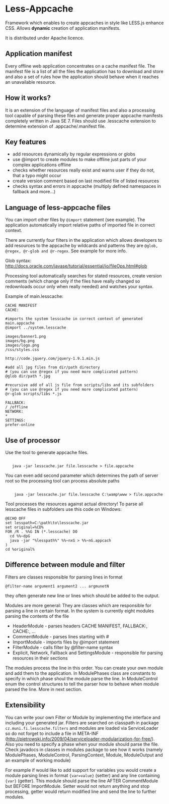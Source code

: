 Less-Appcache
=============

Framework which enables to create appcaches in style like LESS.js enhance CSS. Allows **dynamic** creation
of application manifests.

It is distributed under Apache licence.

Application manifest
--------------------
Every offline web application concentrates on a cache manifest file. The manifest
file is a list of all the files the application has to download and store and also a set of rules how the application
should behave when it reaches an unavailable resource.

How it works?
-------------
It is an extension of the language of manifest files and also a processing tool capable of parsing these files
and generate proper appcache manifests completely written in Java SE 7.
Files should use .lesscache extension to determine extension of .appcache/.manifest file.


Key features
------------
* add resources dynamically by regular expressions or globs
* use @import to create modules to make offline just parts of your complex applications offline
* checks whether resources really exist and warns user if they do not, that a typo might occur
* create version comment based on last modified file of listed resources
* checks syntax and errors in appcache (multiply defined namespaces in fallback and more...)
 
Language of less-appcache files
-------------------------------
You can import other files by `@import` statement (see example). The application automatically import relative
paths of imported file in correct context.

There are currently four filters in the application which allows developers to add resources to the appcache
by wildcards and patterns they are `@glob, @regex, @r-glob and @r-regex`. See example for more info.

Glob syntax: http://docs.oracle.com/javase/tutorial/essential/io/fileOps.html#glob

Processing tool automatically searches for stated resources, create version comments (which change only
if the files have really changed so redownloads occur only when really needed) and watches your syntax.

Example of main.lesscache:

    CACHE MANIFEST
    CACHE: 
     
    #imports the system lesscache in correct context of generated main.appcache
    @import ../system.lesscache   
      
    images/banner1.png
    images/bg.png
    images/logo.png
    /css/styles.css
     
    http://code.jquery.com/jquery-1.9.1.min.js
     
    #add all jpg files from dir/path directory
    # (you can use @regex if you need more complicated pattern)
    @glob dir/path *.jpg
     
    #recursive add of all js file from scripts/libs and its subfolders
    # (you can use @regex if you need more complicated pattern)
    @r-glob scripts/libs *.js
     
    FALLBACK:
    / /offline
    NETWORK:
    *
    SETTINGS:
    prefer-online

Use of processor
----------------
Use the tool to generate appcache files.


<code>
   java -jar lesscache.jar file.lesscache > file.appcache
</code>


You can even add second parameter which determines the path of server root so the processing tool
can process absolute paths


<code>
    java -jar lesscache.jar file.lesscache C:\wamp\www > file.appcache
</code>


Tool processes the resources against actual directory! To parse all lesscache files in subfolders use this code on Windows:

    @ECHO OFF
    set lesspath=C:\path\to\lesscache.jar
    set original=%CD%
    FOR /R . %%G IN (*.lesscache) DO 
      cd %%~dpG
      java -jar "%lesspath%" %%~nxG > %%~nG.appcach
    )
    cd %original%
    
Difference between module and filter
------------------------------------
Filters are classes responsible for parsing lines in format

`@filter-name argument1 argument2 ... argmunetN`

they often generate new line or lines which should be added to the output.

Modules are more general: They are classes which are responsible for parsing a line in certain format.
In the system is currently eight modules parsing the contents of the file
* HeaderModule - parses headers CACHE MANIFEST, FALLBACK:, CACHE:, ...
* CommentModule - parses lines starting with #
* ImportModule - imports files by @import statement
* FilterModule - calls filter by @filter-name syntax
* Explicit, Network, Fallback and SettingsModule - responsible for parsing resources in their sections

The modules process the line in this order. You can create your own module and add them to the application. In ModulePhases
class are constants to specify in which phase shoul the module parse the line. In ModuleControl enum the control structures
to tell the parser how to behave when module parsed the line. More in next section.

Extensibility
-------------
You can write your own Filter or Module by implementing the interface and including your generated jar.
Filters are searched on classpath in package `cz.muni.fi.lesscache.filters` and modules are loaded via ServiceLoader
so do not forget to include a file in META-INF (http://pietrowski.info/2009/04/serviceloader-modularization-for-free/).
Also you need to specify a phase when your module should parse the file. Check javadocs in classes in modules package to see how it works
(namely ModulePhases, ModuleControl, ParsingContext, Module, ModuleOutput and an example of working module)

For example if would like to add support for variables you would create a module parsing lines in format
`{var=value}` (setter) and any line containing `{var}` (getter). This module should parse the line AFTER CommentModule
but BEFORE ImportModule.
Setter would not return anything and stop processing, getter would return modified line and send the line to further
modules.

